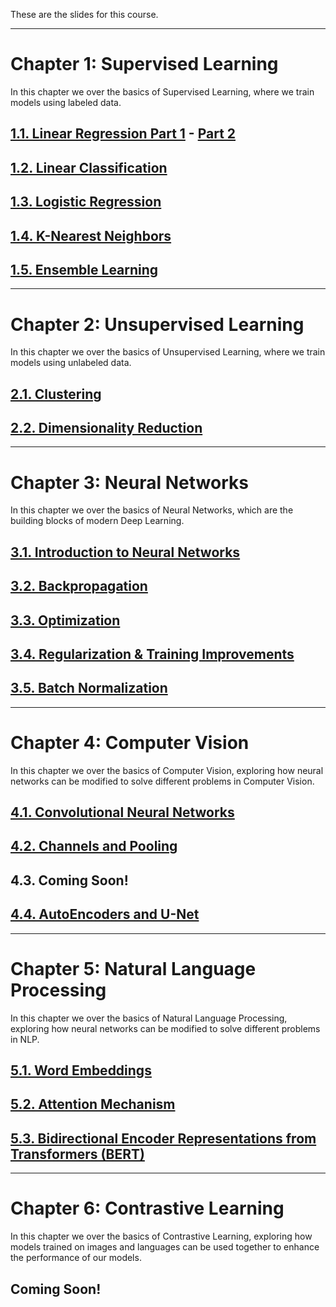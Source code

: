 These are the slides for this course.

----

# Chapter 1: Supervised Learning
In this chapter we over the basics of Supervised Learning, where we train models using labeled data.

## [1.1. Linear Regression Part 1](https://github.com/SharifiZarchi/Introduction_to_Machine_Learning/raw/main/Slides/Chapter_01_Supervised_Learning/01-Linear%20Regression/01-Linear%20Regression.pdf) - [Part 2](https://github.com/SharifiZarchi/Introduction_to_Machine_Learning/raw/main/Slides/Chapter_01_Supervised_Learning/01-Linear%20Regression/01-Linear%20Regression-part%202.pdf)
## [1.2. Linear Classification](https://github.com/SharifiZarchi/Introduction_to_Machine_Learning/raw/main/Slides/Chapter_01_Supervised_Learning/02-Linear%20Classification/02-Linear_Classification.pdf)
## [1.3. Logistic Regression](https://github.com/SharifiZarchi/Introduction_to_Machine_Learning/raw/main/Slides/Chapter_01_Supervised_Learning/03-Logistic%20Regression/03-Logistic%20Regression.pdf)
## [1.4. K-Nearest Neighbors](https://github.com/SharifiZarchi/Introduction_to_Machine_Learning/raw/main/Slides/Chapter_01_Supervised_Learning/04-kNN/04-kNN.pdf)
## [1.5. Ensemble Learning](https://github.com/SharifiZarchi/Introduction_to_Machine_Learning/raw/main/Slides/Chapter_01_Supervised_Learning/05-Ensemble%20Learning/05-Ensemble%20Learning.pdf)

----

# Chapter 2: Unsupervised Learning
In this chapter we over the basics of Unsupervised Learning, where we train models using unlabeled data. 

## [2.1. Clustering](https://github.com/SharifiZarchi/Introduction_to_Machine_Learning/raw/main/Slides/Chapter_02_Unsupervised_Learning/01-Clustering/02-01-KMeans.pdf)
## [2.2. Dimensionality Reduction](https://github.com/SharifiZarchi/Introduction_to_Machine_Learning/raw/main/Slides/Chapter_02_Unsupervised_Learning/02-Dimensionality%20Reduction/02-Dimensionality%20Reduction.pdf)

----

# Chapter 3: Neural Networks
In this chapter we over the basics of Neural Networks, which are the building blocks of modern Deep Learning.

## [3.1. Introduction to Neural Networks](https://github.com/SharifiZarchi/Introduction_to_Machine_Learning/raw/main/Slides/Chapter_03_Neural_Networks/01-Introduction%20to%20Neural%20Networks/01-Introduction%20to%20Neural%20Networks.pdf)
## [3.2. Backpropagation](https://github.com/SharifiZarchi/Introduction_to_Machine_Learning/raw/main/Slides/Chapter_03_Neural_Networks/02-Backpropagation/backpropagation.pdf)
## [3.3. Optimization](https://github.com/SharifiZarchi/Introduction_to_Machine_Learning/raw/main/Slides/Chapter_03_Neural_Networks/03-Optimization/03-Optimization.pdf)
## [3.4. Regularization & Training Improvements](https://github.com/SharifiZarchi/Introduction_to_Machine_Learning/raw/main/Slides/Chapter_03_Neural_Networks/04-Regularization%20%26%20Training%20Improvements/04-Regularization%20%26%20Training%20Improvements.pdf)
## [3.5. Batch Normalization](https://github.com/SharifiZarchi/Introduction_to_Machine_Learning/raw/main/Slides/Chapter_03_Neural_Networks/05-Batch%20Normalization/Batch_Normalization.pdf)

----

# Chapter 4: Computer Vision
In this chapter we over the basics of Computer Vision, exploring how neural networks can be modified to solve different problems in Computer Vision. 

## [4.1. Convolutional Neural Networks](https://github.com/SharifiZarchi/Introduction_to_Machine_Learning/raw/main/Slides/Chapter_04_Computer_Vision/01-CNN/CNN.pdf)
## [4.2. Channels and Pooling](https://github.com/SharifiZarchi/Introduction_to_Machine_Learning/raw/main/Slides/Chapter_04_Computer_Vision/02-Channels%20and%20Pooling/Channels%20and%20Pooling.pdf)
## 4.3. Coming Soon!
## [4.4. AutoEncoders and U-Net](https://github.com/SharifiZarchi/Introduction_to_Machine_Learning/raw/main/Slides/Chapter_04_Computer_Vision/04-Autoencoders%20and%20Unet/slide.pdf)

----

# Chapter 5: Natural Language Processing 
In this chapter we over the basics of Natural Language Processing, exploring how neural networks can be modified to solve different problems in NLP.

## [5.1. Word Embeddings](https://github.com/SharifiZarchi/Introduction_to_Machine_Learning/raw/main/Slides/Chapter_05_Natural_Language_Processing/01-Word_Embedding/Word%20Embedding.pdf)
## [5.2. Attention Mechanism](https://github.com/SharifiZarchi/Introduction_to_Machine_Learning/raw/main/Slides/Chapter_05_Natural_Language_Processing/02-Attention/Attention.pdf)
## [5.3. Bidirectional Encoder Representations from Transformers (BERT)](https://github.com/SharifiZarchi/Introduction_to_Machine_Learning/raw/main/Slides/Chapter_05_Natural_Language_Processing/03-BERT/slide.pdf)

----

# Chapter 6: Contrastive Learning
In this chapter we over the basics of Contrastive Learning, exploring how models trained on images and languages can be used together to enhance the performance of our models.

## Coming Soon!
